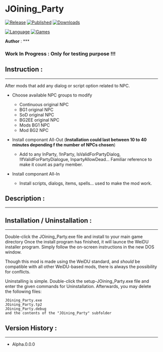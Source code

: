 # JOining_Party

[![Release](https://img.shields.io/github/v/release/11jo/JOining_Party?include_prereleases&color=41788a)](https://github.com/11jo/JOining_Party/releases)
[![Published](https://img.shields.io/github/release-date-pre/11jo/JOining_Party?display_date=published_at&label=published&color=014a69)](https://github.com/11jo/JOining_Party/releases/latest)
[![Downloads](https://img.shields.io/github/downloads/11jo/JOining_Party/total?color=41788a)](https://github.com/11jo/JOining_Party/releases)

[![Language](https://img.shields.io/badge/language-english-014a69)](https://github.com/11jo/JOining_Party/releases)
[![Games](https://img.shields.io/badge/games-BG:EE%20%7C%20BG2:EE%20%7C%20EET-41788a)](https://github.com/11jo/JOining_Party/releases)

<!--

![Visitors](https://api.visitorbadge.io/api/visitors?path=https%3A%2F%2Fgithub.com%2F11jo%2FJOining_Party&countColor=41788a&style=flat)

[![Platform](https://img.shields.io/badge/platform-Windows%20%a0%20macOS%20%a0%20Linux%20%a0%20Project%20Infinity-014a69)](https://github.com/11jo/JOining_Party/releases)
-->

**Author** : ***


### Work In Progress : Only for testing purpose !!!



## Instruction :
----------------

After mods that add any dialog or script option related to NPC.

- Choose available NPC groups to modify
  - Continuous original NPC
  - BG1 original NPC
  - SoD original NPC
  - BG2EE original NPC
  - Mods BG1 NPC
  - Mod BG2 NPC

- Install componant All-Out (**Installation could last between 10 to 40 minutes depending f the number of NPCs chosen**)
  - Add to any InParty, !InParty, IsValidForPartyDialog, !IfValidForPartyDialogue, InpartyAllowDead... Familiar reference to make it count as party member.

- Install componant All-In
  - Install scripts, dialogs, items, spells... used to make the mod work.


## Description :
----------------


## Installation / Uninstallation :
---------------------------------


Double-click the JOining_Party.exe file and install to your main game directory
Once the install program has finished, it will launce the WeiDU installer program. Simply follow the on-screen instructions in the new DOS window. 

Though this mod is made using the WeiDU standard, and *should* be compatible with all other WeiDU-based mods, there is always the possibility for conflicts. 

Uninstalling is simple. Double-click the setup-JOining_Party.exe file and enter the given commands for Uninstallation.
Afterwards, you may delete the following files:

    JOining_Party.exe
    JOining_Party.tp2
    JOining_Party.debug
    and the contents of the "JOining_Party" subfolder 


## Version History :
--------------------

- Alpha.0.0.0